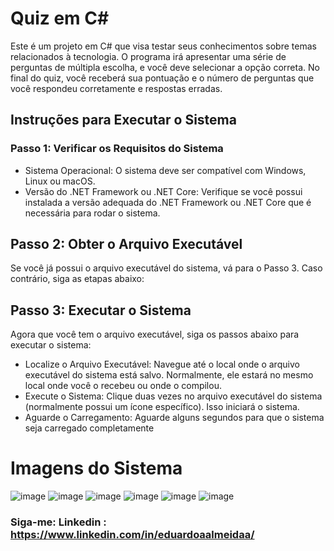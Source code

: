 # Quiz em C#

Este é um projeto em C# que visa testar seus conhecimentos sobre temas relacionados à tecnologia. O programa irá apresentar uma série de perguntas de múltipla escolha, e você deve selecionar a opção correta. No final do quiz, você receberá sua pontuação e o número de perguntas que você respondeu corretamente e respostas erradas.

## Instruções para Executar o Sistema
### Passo 1: Verificar os Requisitos do Sistema
- Sistema Operacional: O sistema deve ser compatível com Windows, Linux ou macOS.
- Versão do .NET Framework ou .NET Core: Verifique se você possui instalada a versão adequada do .NET Framework ou .NET Core que é necessária para rodar o sistema.
  
## Passo 2: Obter o Arquivo Executável
Se você já possui o arquivo executável do sistema, vá para o Passo 3. Caso contrário, siga as etapas abaixo:

## Passo 3: Executar o Sistema
Agora que você tem o arquivo executável, siga os passos abaixo para executar o sistema:
- Localize o Arquivo Executável: Navegue até o local onde o arquivo executável do sistema está salvo. Normalmente, ele estará no mesmo local onde você o recebeu ou onde o compilou.
- Execute o Sistema: Clique duas vezes no arquivo executável do sistema (normalmente possui um ícone específico). Isso iniciará o sistema.
- Aguarde o Carregamento: Aguarde alguns segundos para que o sistema seja carregado completamente

# Imagens do Sistema
![image](https://github.com/eduardoaalmeidaa/QuizProject/assets/89856553/fc05a673-8ed0-4629-a6b7-cdac4d996112)
![image](https://github.com/eduardoaalmeidaa/QuizProject/assets/89856553/f0337bed-5e17-4fbc-b255-dfa06a04ff90)
![image](https://github.com/eduardoaalmeidaa/QuizProject/assets/89856553/26c466e8-77d1-4d45-a694-4e808841a290)
![image](https://github.com/eduardoaalmeidaa/QuizProject/assets/89856553/cbc171e9-c917-4259-a52c-dac867a3cf80)
![image](https://github.com/eduardoaalmeidaa/QuizProject/assets/89856553/c7b4c80a-8111-40b7-b789-a9d6d4722b2e)
![image](https://github.com/eduardoaalmeidaa/QuizProject/assets/89856553/6c5f072d-a58d-4885-aadf-dc56e12a83c5)

### Siga-me: Linkedin : https://www.linkedin.com/in/eduardoaalmeidaa/
